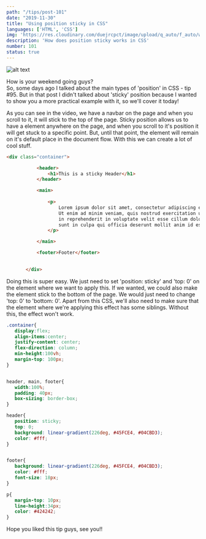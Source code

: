 ```yaml
---
path: "/tips/post-101"
date: "2019-11-30"
title: "Using position sticky in CSS"
languages: ['HTML', 'CSS']
img: 'https://res.cloudinary.com/duejrcpct/image/upload/q_auto/f_auto/w_1000/v1587327770/tips/101-1_d6bpvi.png'
description: 'How does position sticky works in CSS'
number: 101
status: true
---
```


![alt text](https://res.cloudinary.com/duejrcpct/image/upload/q_auto/v1588789328/tips/101-2_v8zmku.gif "CSS Sticky position")

How is your weekend going guys?  
So, some days ago I talked about the main types of 'position' in CSS - tip #95. But in that post I didn't talked about 'sticky' position because I wanted to show you a more practical example with it, so we'll cover it today!

As you can see in the video, we have a navbar on the page and when you scroll to it, it will stick to the top of the page. Sticky position allows us to have a element anywhere on the page, and when you scroll to it's position it will get stuck to a specific point. But, until that point, the element will remain on it's default place in the document flow. With this we can create a lot of cool stuff. 

 ```html
<div class="container">

            <header>
                <h1>This is a sticky Header</h1>
            </header>

            <main>
                
                <p>
                    Lorem ipsum dolor sit amet, consectetur adipiscing elit, sed do eiusmod tempor incididunt ut labore et dolore magna aliqua. 
                    Ut enim ad minim veniam, quis nostrud exercitation ullamco laboris nisi ut aliquip ex ea commodo consequat. Duis aute irure dolor 
                    in reprehenderit in voluptate velit esse cillum dolore eu fugiat nulla pariatur. Excepteur sint occaecat cupidatat non proident, 
                    sunt in culpa qui officia deserunt mollit anim id est laborum.
                </p>

            </main>

            <footer>Footer</footer>
            

        </div>
 ```

Doing this is super easy. We just need to set 'position: sticky' and 'top: 0' on the element where we want to apply this. If we wanted, we could also make the element stick to the bottom of the page. We would just need to change 'top: 0' to 'bottom: 0'. Apart from this CSS, we'll also need to make sure that the element where we're applying this effect has some siblings. Without this, the effect won't work.

 ```css
.container{
    display:flex;
    align-items:center;
    justify-content: center;
    flex-direction: column;
    min-height:100vh;
    margin-top: 100px;
}


header, main, footer{
    width:100%;
    padding: 40px;
    box-sizing: border-box;
}

header{
    position: sticky;
    top: 0;
    background: linear-gradient(226deg, #45FCE4, #04CBD3);
    color: #fff;
}


footer{
    background: linear-gradient(226deg, #45FCE4, #04CBD3);
    color: #fff;
    font-size: 18px;
}

p{
    margin-top: 10px;
    line-height:34px;
    color: #424242;
}
 ```

Hope you liked this tip guys, see you!!